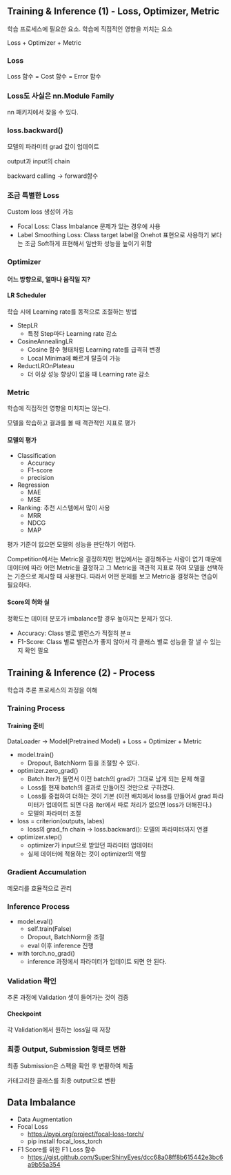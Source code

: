 ## Training & Inference (1) - Loss, Optimizer, Metric
학습 프로세스에 필요한 요소. 학습에 직접적인 영향을 끼치는 요소

Loss + Optimizer + Metric

### Loss
Loss 함수 = Cost 함수 = Error 함수

### Loss도 사실은 nn.Module Family
nn 패키지에서 찾을 수 있다.

### loss.backward()
모델의 파라미터 grad 값이 업데이트

output과 input의 chain

backward calling -> forward함수

### 조금 특별한 Loss
Custom loss 생성이 가능
- Focal Loss: Class Imbalance 문제가 있는 경우에 사용
- Label Smoothing Loss: Class target label을 Onehot 표현으로 사용하기 보다는 조금 Soft하게 표현해서 일반화 성능을 높이기 위함

### Optimizer
#### 어느 방향으로, 얼마나 움직일 지?

#### LR Scheduler
학습 시에 Learning rate를 동적으로 조절하는 방법
- StepLR
	- 특정 Step마다 Learning rate 감소
- CosineAnnealingLR
	- Cosine 함수 형태처럼 Learning rate를 급격히 변경
	- Local Minima에 빠르게 탈출이 가능
- ReductLROnPlateau
	- 더 이상 성능 향상이 없을 때 Learning rate 감소

### Metric
학습에 직접적인 영향을 미치지는 않는다.

모델을 학습하고 결과를 볼 때 객관적인 지표로 평가
#### 모델의 평가
- Classification
	- Accuracy
	- F1-score
	- precision
- Regression
	- MAE
	- MSE
- Ranking: 추천 시스템에서 많이 사용
	- MRR
	- NDCG
	- MAP

평가 기준이 없으면 모델의 성능을 판단하기 어렵다.

Competition에서는 Metric을 결정하지만 현업에서는 결정해주는 사람이 없기 때문에 데이터에 따라 어떤 Metric을 결정하고 그 Metric을 객관적 지표로 하여 모델을 선택하는 기준으로 제시할 때 사용한다. 따라서 어떤 문제를 보고 Metric을 결정하는 연습이 필요하다.
#### Score의 허와 실
정확도는 데이터 분포가 imbalance할 경우 높아지는 문제가 있다.
- Accuracy: Class 별로 밸런스가 적절히 분ㅍ
- F1-Score: Class 별로 밸런스가 좋지 않아서 각 클래스 별로 성능을 잘 낼 수 있는지 확인 필요

## Training & Inference (2) - Process
학습과 추론 프로세스의 과정을 이해
### Training Process
#### Training 준비
DataLoader -> Model(Pretrained Model) + Loss + Optimizer + Metric

- model.train()
	- Dropout, BatchNorm 등을 조절할 수 있다.
- optimizer.zero_grad()
	- Batch Iter가 돌면서 이전 batch의 grad가 그대로 남게 되는 문제 해결
	- Loss를 현재 batch의 결과로 만들어진 것만으로 구하겠다.
	- Loss를 중첩하여 더하는 것이 기본 (이전 배치에서 loss를 만들어서 grad 파라미터가 업데이트 되면 다음 iter에서 따로 처리가 없으면 loss가 더해진다.)
	- 모델의 파라미터 조절
- loss = criterion(outputs, labes)
	- loss의 grad_fn chain -> loss.backward(): 모델의 파라미터까지 연결
- optimizer.step()
	- optimizer가 input으로 받았던 파라미터 업데이터
	- 실제 데이터에 적용하는 것이 optimizer의 역할

### Gradient Accumulation
메모리를 효율적으로 관리

### Inference Process
- model.eval()
	- self.train(False)
	- Dropout, BatchNorm을 조절
	- eval 이후 inference 진행
- with torch.no_grad()
	- inference 과정에서 파라미터가 업데이트 되면 안 된다.

### Validation 확인
추론 과정에 Validation 셋이 들어가는 것이 검증

#### Checkpoint
각 Validation에서 원하는 loss일 때 저장

### 최종 Output, Submission 형태로 변환
최종 Submission은 스펙을 확인 후 변황하여 제출

카테고리한 클래스를 최종 output으로 변환

## Data Imbalance
- Data Augmentation
- Focal Loss
	- https://pypi.org/project/focal-loss-torch/
	- pip install focal_loss_torch
- F1 Score를 위한 F1 Loss 함수
	- https://gist.github.com/SuperShinyEyes/dcc68a08ff8b615442e3bc6a9b55a354

